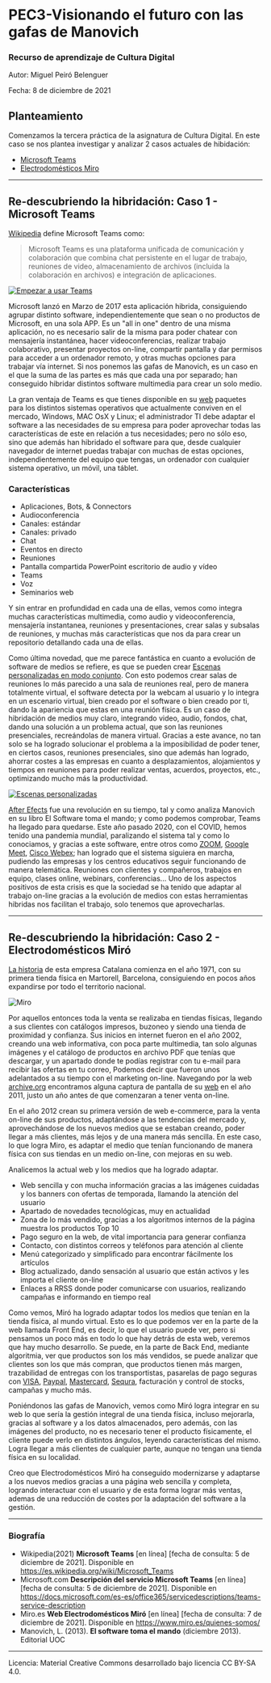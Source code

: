 # PEC3-Visionando el futuro con las gafas de Manovich
### Recurso de aprendizaje de Cultura Digital 


Autor: Miguel Peiró Belenguer

Fecha: 8 de diciembre de 2021



## Planteamiento
Comenzamos la tercera práctica de la asignatura de Cultura Digital. En este caso se nos plantea investigar y analizar 2 casos actuales de hibidación:
- [Microsoft Teams](https://github.com/mickalet/PEC3_Manovich_Reloaded/blob/main/README.md#re-descubriendo-la-hibridaci%C3%B3n-caso-1---microsoft-teams)
- [Electrodomésticos Miro](https://github.com/mickalet/PEC3_Manovich_Reloaded/blob/main/README.md#re-descubriendo-la-hibridaci%C3%B3n-caso-2---electrodom%C3%A9sticos-mir%C3%B3)

---

## Re-descubriendo la hibridación: Caso 1 - Microsoft Teams

[Wikipedia](https://es.wikipedia.org/wiki/Microsoft_Teams) define Microsoft Teams como:

>Microsoft Teams es una plataforma unificada de comunicación y colaboración que combina chat persistente en el lugar de trabajo, reuniones de video, almacenamiento de archivos (incluida la colaboración en archivos) e integración de aplicaciones.  

[![Empezar a usar Teams](https://imgur.com/zvTzjPV.png)](https://www.youtube.com/watch?v=ypu2xGB_Kcg "Click para ver") 

Microsoft lanzó en Marzo de 2017 esta aplicación hibrida, consiguiendo agrupar distinto software, independientemente que sean o no productos de Microsoft, en una sola APP. Es un "all in one" dentro de una misma aplicación, no es necesario salir de la misma para poder chatear con mensajería instantánea, hacer videoconferencias, realizar trabajo colaborativo, presentar proyectos on-line, compartir pantalla y dar permisos para acceder a un ordenador remoto, y otras muchas opciones para trabajar vía internet. Si nos ponemos las gafas de Manovich, es un caso en el que la suma de las partes es más que cada una por separado; han conseguido hibridar distintos software multimedia para crear un solo medio. 

La gran ventaja de Teams es que tienes disponible en su [web](https://docs.microsoft.com/es-es/microsoftteams/get-clients "Descarga Microsoft Teams") paquetes para los distintos sistemas operativos que actualmente conviven en el mercado, Windows, MAC OsX y Linux; el administrador TI debe adaptar el software a las necesidades de su empresa para poder aprovechar todas las características de este en relación a tus necesidades; pero no sólo eso, sino que además han hibridado el software para que, desde cualquier navegador de internet puedas trabajar con muchas de estas opciones, independientemente del equipo que tengas, un ordenador con cualquier sistema operativo, un móvil, una táblet.  

### Características
- Aplicaciones, Bots, & Connectors
- Audioconferencia
- Canales: estándar
- Canales: privado
- Chat
- Eventos en directo	
- Reuniones
- Pantalla compartida PowerPoint escritorio de audio y vídeo
- Teams
- Voz
- Seminarios web  

Y sin entrar en profundidad en cada una de ellas, vemos como integra muchas características multimedia, como audio y videoconferencia, mensajería instantanea, reuniones y presentaciones, crear salas y subsalas de reuniones, y muchas más características que nos da para crear un repositorio detallando cada una de ellas.  

Como última novedad, que me parece fantástica en cuanto a evolución de software de medios se refiere, es que se pueden crear [Escenas personalizadas en modo conjunto](https://docs.microsoft.com/es-es/microsoftteams/platform/apps-in-teams-meetings/teams-together-mode "Pincha en el enlace"). Con esto podemos crear salas de reuniones lo más parecido a una sala de reuniones real, pero de manera totalmente virtual, el software detecta por la webcam al usuario y lo integra en un escenario virtual, bien creado por el software o bien creado por ti, dando la apariencia que estas en una reunión física. Es un caso de hibridación de medios muy claro, integrando video, audio, fondos, chat, dando una solución a un problema actual, que son las reuniones presenciales, recreándolas de manera virtual.  Gracias a este avance, no tan solo se ha logrado solucionar el problema a la imposibilidad de poder tener, en ciertos casos, reuniones presenciales, sino que además han logrado, ahorrar costes a las empresas en cuanto a desplazamientos, alojamientos y tiempos en reuniones para poder realizar ventas, acuerdos, proyectos, etc., optimizando mucho más la productividad.


[![Escenas personalizadas](https://docs.microsoft.com/es-es/microsoftteams/platform/assets/images/apps-in-meetings/launchtogethermode.png)](https://docs.microsoft.com/es-es/microsoftteams/platform/apps-in-teams-meetings/teams-together-mode "Escenas Personalizadas")

[After Efects](https://www.adobe.com/es/products/aftereffects.html) fue una revolución en su tiempo, tal y como analiza Manovich en su libro El Software toma el mando; y como podemos comprobar, Teams ha llegado para quedarse. Este año pasado 2020, con el COVID, hemos tenido una pandemia mundial, paralizando el sistema tal y como lo conociamos, y gracias a este software, entre otros como [ZOOM](https://zoom.us/), [Google Meet](https://meet.google.com/), [Cisco Webex](https://www.webex.com/es/index.html); han logrado que el sistema siguiera en marcha, pudiendo las empresas y los centros educativos seguir funcionando de manera telemática. Reuniones con clientes y compañeros, trabajos en equipo, clases online, webinars, conferencias... Uno de los aspectos positivos de esta crisis es que la sociedad se ha tenido que adaptar al trabajo on-line gracias a la evolución de medios con estas herramientas hibridas nos facilitan el trabajo, solo tenemos que aprovecharlas.

---

## Re-descubriendo la hibridación: Caso 2 - Electrodomésticos Miró

[La historia](https://www.miro.es/quienes-somos "Electrodomésticos Miró") de esta empresa Catalana comienza en el año 1971, con su primera tienda física en Martorell, Barcelona, consiguiendo en pocos años expandirse por todo el territorio nacional.

![Miro](https://www.miro.es/media/01-02_Banner_DESK.png)


Por aquellos entonces toda la venta se realizaba en tiendas físicas, llegando a sus clientes con catálogos impresos, buzoneo y siendo una tienda de proximidad y confianza. Sus inicios en internet fueron en el año 2002, creando una web informativa, con poca parte multimedia, tan solo algunas imágenes y el catálogo de productos en archivo PDF que tenías que descargar, y un apartado donde te podías registrar con tu e-mail para recibir las ofertas en tu correo, Podemos decir que fueron unos adelantados a su tiempo con el marketing on-line. Navegando por la web [archive.org](https://archive.org/) encontramos alguna captura de pantalla de su [web](https://web.archive.org/web/20110902104031/http://www.miro.es/tiendas/ "Pincha para ver la captura") en  el año 2011, justo un año antes de que comenzaran a tener venta on-line. 

En el año 2012 crean su primera versión de web e-commerce, para la venta on-line de sus productos, adaptándose a las tendencias del mercado y, aprovechándose de los nuevos medios que se estaban creando, poder llegar a más clientes, más lejos y de una manera más sencilla. En este caso, lo que logra Miro, es adaptar el medio que tenían funcionando de manera física con sus tiendas en un medio on-line, con mejoras en su web. 

Analicemos la actual web y los medios que ha logrado adaptar.

- Web sencilla y con mucha información gracias a las imágenes cuidadas y los banners con ofertas de temporada, llamando la atención del usuario
- Apartado de novedades tecnológicas, muy en actualidad
- Zona de lo más vendido, gracias a los algoritmos internos de la página muestra los productos Top 10
- Pago seguro en la web, de vital importancia para generar confianza
- Contacto, con distintos correos y teléfonos para atención al cliente
- Menú categorizado y simplificado para encontrar fácilmente los artículos
- Blog actualizado, dando sensación al usuario que están activos y les importa el cliente on-line
- Enlaces a RRSS donde poder comunicarse con usuarios, realizando campañas e informando en tiempo real

Como vemos, Miró ha logrado adaptar todos los medios que tenían en la tienda física, al mundo virtual. Esto es lo que podemos ver en la parte de la web llamada Front End, es decir, lo que el usuario puede ver, pero si pensamos un poco más en todo lo que hay detrás de esta web, veremos que hay mucho desarrollo. Se puede, en la parte de Back End, mediante algoritmia, ver que productos son los más vendidos, se puede analizar que clientes son los que más compran, que productos tienen más margen, trazabilidad de entregas con los transportistas, pasarelas de pago seguras con [VISA](https://www.visa.es/), [Paypal](https://www.paypal.com/es/home), [Mastercard](https://www.mastercard.es/es-es.html), [Sequra](https://www.sequra.es/), facturación y control de stocks, campañas y mucho más.

Poniéndonos las gafas de Manovich, vemos como Miró logra integrar en su web lo que sería la gestión integral de una tienda física, incluso mejorarla, gracias al software y a los datos almacenados, pero además, con las imágenes del producto, no es necesario tener el producto físicamente, el cliente puede verlo en distintos ángulos, leyendo características del mismo. Logra llegar a más clientes de cualquier parte, aunque no tengan una tienda física en su localidad.  

Creo que Electrodomésticos Miró ha conseguido modernizarse y adaptarse a los nuevos medios gracias a una página web sencilla y completa, logrando interactuar con el usuario y de esta forma lograr más ventas, ademas de una reducción de costes por la adaptación del software a la gestión.

---

### Biografía
- Wikipedia(2021) **Microsoft Teams** [en línea] [fecha de consulta: 5 de diciembre de 2021]. Disponible en https://es.wikipedia.org/wiki/Microsoft_Teams
- Microsoft.com  **Descripción del servicio Microsoft Teams** [en línea] [fecha de consulta: 5 de diciembre de 2021]. Disponible en https://docs.microsoft.com/es-es/office365/servicedescriptions/teams-service-description
- Miro.es  **Web Electrodomésticos Miró** [en línea] [fecha de consulta: 7 de diciembre de 2021]. Disponible en https://www.miro.es/quienes-somos/
- Manovich, L. (2013). **El software toma el mando** (diciembre 2013). Editorial UOC

---
Licencia: Material Creative Commons desarrollado bajo licencia CC BY-SA 4.0.

